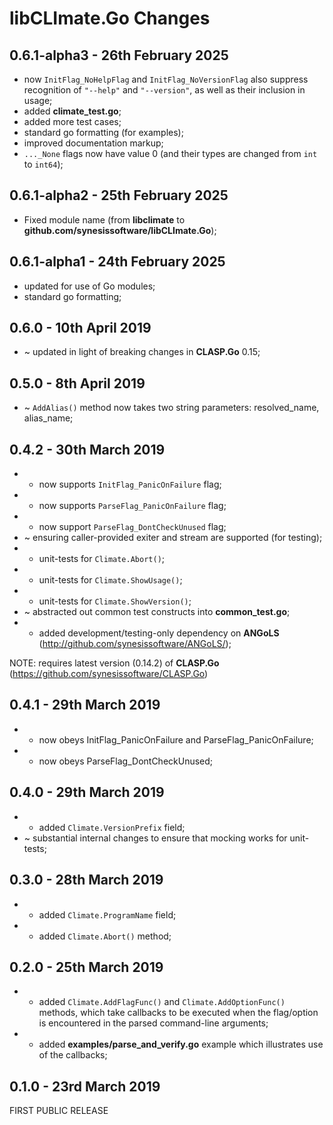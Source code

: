 # **libCLImate.Go** Changes


## 0.6.1-alpha3 - 26th February 2025

* now `InitFlag_NoHelpFlag` and `InitFlag_NoVersionFlag` also suppress recognition of `"--help"` and `"--version"`, as well as their inclusion in usage;
* added **climate_test.go**;
* added more test cases;
* standard go formatting (for examples);
* improved documentation markup;
* `..._None` flags now have value 0 (and their types are changed from `int` to `int64`);


## 0.6.1-alpha2 - 25th February 2025

* Fixed module name (from **libclimate** to **github.com/synesissoftware/libCLImate.Go**);


## 0.6.1-alpha1 - 24th February 2025

* updated for use of Go modules;
* standard go formatting;


## 0.6.0 - 10th April 2019

* ~ updated in light of breaking changes in **CLASP.Go** 0.15;


## 0.5.0 - 8th April 2019

* ~ ``AddAlias()`` method now takes two string parameters: resolved_name, alias_name;


## 0.4.2 - 30th March 2019

* + now supports ``InitFlag_PanicOnFailure`` flag;
* + now supports ``ParseFlag_PanicOnFailure`` flag;
* + now support ``ParseFlag_DontCheckUnused`` flag;
* ~ ensuring caller-provided exiter and stream are supported (for testing);
* + unit-tests for ``Climate.Abort()``;
* + unit-tests for ``Climate.ShowUsage()``;
* + unit-tests for ``Climate.ShowVersion()``;
* ~ abstracted out common test constructs into **common_test.go**;
* + added development/testing-only dependency on **ANGoLS** (http://github.com/synesissoftware/ANGoLS/);

NOTE: requires latest version (0.14.2) of **CLASP.Go** (https://github.com/synesissoftware/CLASP.Go)


## 0.4.1 - 29th March 2019

* + now obeys InitFlag_PanicOnFailure and ParseFlag_PanicOnFailure;
* + now obeys ParseFlag_DontCheckUnused;


## 0.4.0 - 29th March 2019

* + added ``Climate.VersionPrefix`` field;
* ~ substantial internal changes to ensure that mocking works for unit-tests;


## 0.3.0 - 28th March 2019

* + added ``Climate.ProgramName`` field;
* + added ``Climate.Abort()`` method;


## 0.2.0 - 25th March 2019

* + added ``Climate.AddFlagFunc()`` and ``Climate.AddOptionFunc()`` methods, which take callbacks to be executed when the flag/option is encountered in the parsed command-line arguments;
* + added **examples/parse_and_verify.go** example which illustrates use of the callbacks;


## 0.1.0 - 23rd March 2019

FIRST PUBLIC RELEASE

